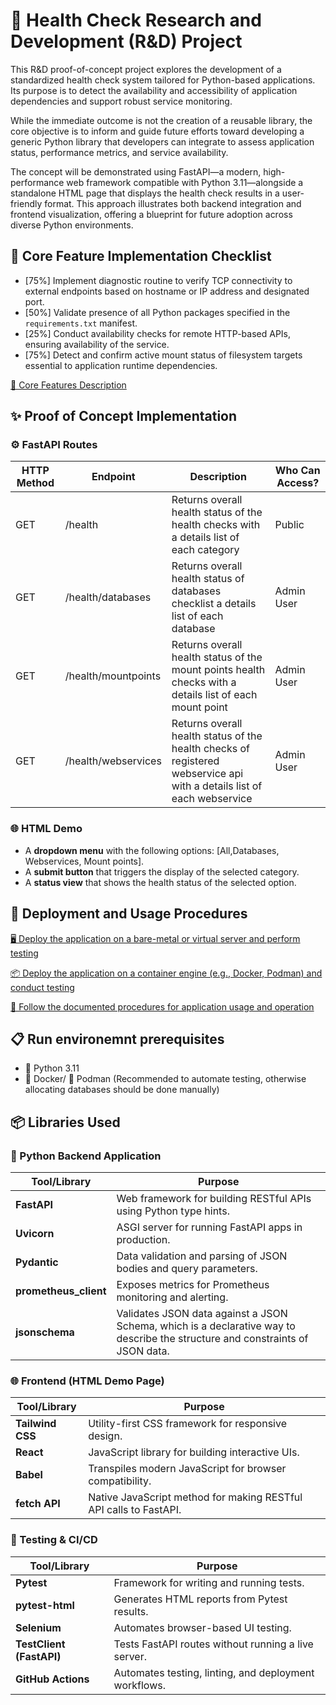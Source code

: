 # 🧪 Health Check Research and Development (R&D) Project

This R&D proof-of-concept project explores the development of a standardized health check system tailored for Python-based applications. Its purpose is to detect the availability and accessibility of application dependencies and support robust service monitoring.

While the immediate outcome is not the creation of a reusable library, the core objective is to inform and guide future efforts toward developing a generic Python library that developers can integrate to assess application status, performance metrics, and service availability.

The concept will be demonstrated using FastAPI—a modern, high-performance web framework compatible with Python 3.11—alongside a standalone HTML page that displays the health check results in a user-friendly format. This approach illustrates both backend integration and frontend visualization, offering a blueprint for future adoption across diverse Python environments.

## 🦯 Core Feature Implementation Checklist

- [75%] Implement diagnostic routine to verify TCP connectivity to external endpoints based on hostname or IP address and designated port.
- [50%] Validate presence of all Python packages specified in the `requirements.txt` manifest.
- [25%] Conduct availability checks for remote HTTP-based APIs, ensuring availability of the service.
- [75%] Detect and confirm active mount status of filesystem targets essential to application runtime dependencies.

[📖 Core Features Description](howto/CORE_FEATURES.md "Core Features Description")

## ✨ Proof of Concept Implementation

### ⚙️ FastAPI Routes

| HTTP Method | Endpoint         | Description                       | Who Can Access? | 
|-------------|------------------|-----------------------------------|------------------|
| GET         | /health        | Returns overall health status of the health checks with a details list of each category       | Public  |
| GET         | /health/databases        | Returns overall health status of databases checklist a details list of each database       | Admin User  |
| GET         | /health/mountpoints        | Returns overall health status of the mount points health checks with a details list of each mount point       | Admin User   |
| GET         | /health/webservices        | Returns overall health status of the health checks of registered webservice api with a details list of each webservice       | Admin User   |

### 🌐 HTML Demo

* A **dropdown menu** with the following options: [All,Databases, Webservices, Mount points].
* A **submit button** that triggers the display of the selected category.
* A **status view** that shows the health status of the selected option.

## 🚀 Deployment and Usage Procedures

[🖥️ Deploy the application on a bare-metal or virtual server and perform testing](howto/BAREMETAL.md "Deploy the application on a bare-metal or virtual server and perform testing")

[📦 Deploy the application on a container engine (e.g., Docker, Podman) and conduct testing](howto/BAREMETAL.md "Deploy the application on a container engine (e.g., Docker, Podman) and conduct testing")

[📘 Follow the documented procedures for application usage and operation](howto/USAGE_OPERATION.md "Follow the documented procedures for application usage and operation")


## 📋 Run environemnt prerequisites

* 🐍 Python 3.11
* 🐳 Docker/ 🦭 Podman (Recommended to automate testing, otherwise allocating databases should be done manually)

## 📦 Libraries Used

### 🐍 Python Backend Application

| Tool/Library       | Purpose                                                                 |
|--------------------|-------------------------------------------------------------------------|
| **FastAPI**         | Web framework for building RESTful APIs using Python type hints.        |
| **Uvicorn**         | ASGI server for running FastAPI apps in production.                     |
| **Pydantic**        | Data validation and parsing of JSON bodies and query parameters.        |
| **prometheus_client** | Exposes metrics for Prometheus monitoring and alerting.                |
| **jsonschema** | Validates JSON data against a JSON Schema, which is a declarative way to describe the structure and constraints of JSON data. |

### 🌐 Frontend (HTML Demo Page)

| Tool/Library       | Purpose                                                                 |
|--------------------|-------------------------------------------------------------------------|
| **Tailwind CSS**    | Utility-first CSS framework for responsive design.                      |
| **React**           | JavaScript library for building interactive UIs.                        |
| **Babel**           | Transpiles modern JavaScript for browser compatibility.                 |
| **fetch API**       | Native JavaScript method for making RESTful API calls to FastAPI.       |

### 🧪 Testing & CI/CD

| Tool/Library       | Purpose                                                                 |
|--------------------|-------------------------------------------------------------------------|
| **Pytest**          | Framework for writing and running tests.                                |
| **pytest-html**     | Generates HTML reports from Pytest results.                             |
| **Selenium**        | Automates browser-based UI testing.                                     |
| **TestClient (FastAPI)** | Tests FastAPI routes without running a live server.               |
| **GitHub Actions**  | Automates testing, linting, and deployment workflows.                   |